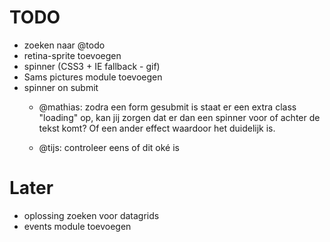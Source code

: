 # TODO
* zoeken naar @todo
* retina-sprite toevoegen
* spinner (CSS3 + IE fallback - gif)
* Sams pictures module toevoegen
* spinner on submit
	* @mathias: zodra een form gesubmit is staat er een extra class "loading" op, kan jij zorgen dat er dan een spinner voor of achter de tekst komt? Of een ander effect waardoor het duidelijk is.
	
	* @tijs: controleer eens of dit oké is

# Later
* oplossing zoeken voor datagrids
* events module toevoegen